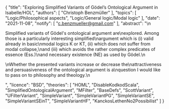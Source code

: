 {
    "title": "Exploring Simplified Variants of Gödel’s Ontological Argument in Isabelle/HOL",
    "authors": [
        "Christoph Benzmüller"
    ],
    "topics": [
        "Logic/Philosophical aspects",
        "Logic/General logic/Modal logic"
    ],
    "date": "2021-11-08",
    "notify": [
        "c.benzmueller@gmail.com"
    ],
    "abstract": "\n<p>Simplified variants of Gödel's ontological argument are\nexplored. Among those is a particularly interesting simplified\nargument which is (i) valid already in basic\nmodal logics K or KT, (ii) which does not suffer from modal collapse,\nand (iii) which avoids the rather complex predicates of essence (Ess.)\nand necessary existence (NE) as used by Gödel.\n</p><p>\nWhether the presented variants increase or decrease the\nattractiveness and persuasiveness of the ontological argument is a\nquestion I would like to pass on to philosophy and theology.\n</p>",
    "licence": "BSD",
    "theories": [
        "HOML",
        "DisableKodkodScala",
        "SimplifiedOntologicalArgument",
        "MFilter",
        "BaseDefs",
        "ScottVariant",
        "UFilterVariant",
        "SimpleVariant",
        "SimpleVariantPG",
        "SimpleVariantSE",
        "SimpleVariantSEinT",
        "SimpleVariantHF",
        "KanckosLethenNo2Possibilist"
    ]
}